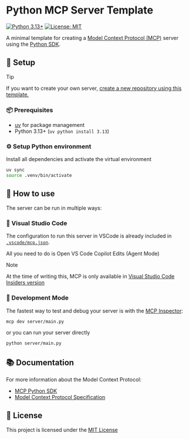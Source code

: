 # Python MCP Server Template

[![Python 3.13+](https://img.shields.io/badge/python-3.13+-blue.svg)](https://www.python.org/downloads/)
[![License: MIT](https://img.shields.io/badge/License-MIT-yellow.svg)](LICENSE)

A minimal template for creating a [Model Context Protocol (MCP)](https://github.com/modelcontextprotocol) server using the [Python SDK](https://github.com/modelcontextprotocol/python-sdk).


## :wrench: Setup

> [!TIP]
> If you want to create your own server, [create a new repository using this template.](https://github.com/new?template_owner=FidelusAleksander&template_name=python-mcp-server-template&owner=%40me&name=python-mcp-server)

### :package: Prerequisites

- [uv](https://docs.astral.sh/uv/) for package management
- Python 3.13+ (`uv python install 3.13`)

### :gear: Setup Python environment

Install all dependencies and activate the virtual environment

```bash
uv sync
source .venv/bin/activate
```

## :rocket: How to use

The server can be run in multiple ways:

### :robot: Visual Studio Code

The configuration to run this server in VSCode is already included in [`.vscode/mcp.json`](./.vscode/mcp.json).

All you need to do is Open VS Code Copilot Edits (Agent Mode)

> [!NOTE]
> At the time of writing this, MCP is only available in [Visual Studio Code Insiders version](https://code.visualstudio.com/insiders/)

### :microscope: Development Mode

The fastest way to test and debug your server is with the [MCP Inspector](https://github.com/modelcontextprotocol/inspector):

```bash
mcp dev server/main.py
```

or you can run your server directly

```bash
python server/main.py
```

## :books: Documentation

For more information about the Model Context Protocol:
- [MCP Python SDK](https://github.com/modelcontextprotocol/python-sdk)
- [Model Context Protocol Specification](https://github.com/modelcontextprotocol/mcp)

## :page_with_curl: License

This project is licensed under the [MIT License](LICENSE)

